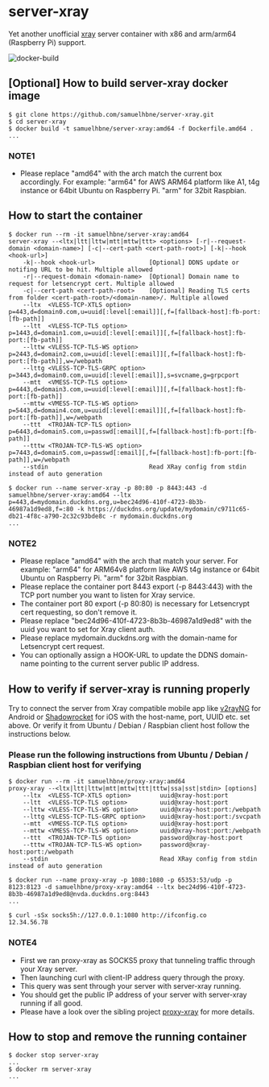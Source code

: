 # server-xray

Yet another unofficial [xray](https://github.com/XTLS/Xray-core) server container with x86 and arm/arm64 (Raspberry Pi) support.

![docker-build](https://github.com/samuelhbne/server-xray/workflows/docker-buildx-latest/badge.svg)

## [Optional] How to build server-xray docker image

```shell
$ git clone https://github.com/samuelhbne/server-xray.git
$ cd server-xray
$ docker build -t samuelhbne/server-xray:amd64 -f Dockerfile.amd64 .
...
```

### NOTE1

- Please replace "amd64" with the arch match the current box accordingly. For example: "arm64" for AWS ARM64 platform like A1, t4g instance or 64bit Ubuntu on Raspberry Pi. "arm" for 32bit Raspbian.

## How to start the container

```shell
$ docker run --rm -it samuelhbne/server-xray:amd64
server-xray --<ltx|ltt|lttw|mtt|mttw|ttt> <options> [-r|--request-domain <domain-name>] [-c|--cert-path <cert-path-root>] [-k|--hook <hook-url>]
    -k|--hook <hook-url>               [Optional] DDNS update or notifing URL to be hit. Multiple allowed
    -r|--request-domain <domain-name>  [Optional] Domain name to request for letsencrypt cert. Multiple allowed
    -c|--cert-path <cert-path-root>    [Optional] Reading TLS certs from folder <cert-path-root>/<domain-name>/. Multiple allowed
    --ltx  <VLESS-TCP-XTLS option>     p=443,d=domain0.com,u=uuid[:level[:email]][,f=[fallback-host]:fb-port:[fb-path]]
    --ltt  <VLESS-TCP-TLS option>      p=1443,d=domain1.com,u=uuid[:level[:email]][,f=[fallback-host]:fb-port:[fb-path]]
    --lttw <VLESS-TCP-TLS-WS option>   p=2443,d=domain2.com,u=uuid[:level[:email]][,f=[fallback-host]:fb-port:[fb-path]],w=/webpath
    --lttg <VLESS-TCP-TLS-GRPC option> p=3443,d=domain0.com,u=uuid[:level[:email]],s=svcname,g=grpcport
    --mtt  <VMESS-TCP-TLS option>      p=4443,d=domain3.com,u=uuid[:level[:email]][,f=[fallback-host]:fb-port:[fb-path]]
    --mttw <VMESS-TCP-TLS-WS option>   p=5443,d=domain4.com,u=uuid[:level[:email]][,f=[fallback-host]:fb-port:[fb-path]],w=/webpath
    --ttt  <TROJAN-TCP-TLS option>     p=6443,d=domain5.com,u=passwd[:email][,f=[fallback-host]:fb-port:[fb-path]]
    --tttw <TROJAN-TCP-TLS-WS option>  p=7443,d=domain5.com,u=passwd[:email][,f=[fallback-host]:fb-port:[fb-path]],w=/webpath
    --stdin                            Read XRay config from stdin instead of auto generation

$ docker run --name server-xray -p 80:80 -p 8443:443 -d samuelhbne/server-xray:amd64 --ltx p=443,d=mydomain.duckdns.org,u=bec24d96-410f-4723-8b3b-46987a1d9ed8,f=:80 -k https://duckdns.org/update/mydomain/c9711c65-db21-4f8c-a790-2c32c93bde8c -r mydomain.duckdns.org
...
```

### NOTE2

- Please replace "amd64" with the arch that match your server. For example: "arm64" for ARM64v8 platform like AWS t4g instance or 64bit Ubuntu on Raspberry Pi. "arm" for 32bit Raspbian.
- Please replace the container port 8443 export (-p 8443:443) with the TCP port number you want to listen for Xray service.
- The container port 80 export (-p 80:80) is necessary for Letsencrypt cert requesting, so don't remove it.
- Please replace "bec24d96-410f-4723-8b3b-46987a1d9ed8" with the uuid you want to set for Xray client auth.
- Please replace mydomain.duckdns.org with the domain-name for Letsencrypt cert request.
- You can optionally assign a HOOK-URL to update the DDNS domain-name pointing to the current server public IP address.

## How to verify if server-xray is running properly

Try to connect the server from Xray compatible mobile app like [v2rayNG](https://github.com/2dust/v2rayNG) for Android or [Shadowrocket](https://apps.apple.com/us/app/shadowrocket/id932747118) for iOS with the host-name, port, UUID etc. set above. Or verify it from Ubuntu / Debian / Raspbian client host follow the instructions below.

### Please run the following instructions from Ubuntu / Debian / Raspbian client host for verifying

```shell
$ docker run --rm -it samuelhbne/proxy-xray:amd64
proxy-xray --<ltx|ltt|lttw|mtt|mttw|ttt|tttw|ssa|sst|stdin> [options]
    --ltx  <VLESS-TCP-XTLS option>        uuid@xray-host:port
    --ltt  <VLESS-TCP-TLS option>         uuid@xray-host:port
    --lttw <VLESS-TCP-TLS-WS option>      uuid@xray-host:port:/webpath
    --lttg <VLESS-TCP-TLS-GRPC option>    uuid@xray-host:port:/svcpath
    --mtt  <VMESS-TCP-TLS option>         uuid@xray-host:port
    --mttw <VMESS-TCP-TLS-WS option>      uuid@xray-host:port:/webpath
    --ttt  <TROJAN-TCP-TLS option>        password@xray-host:port
    --tttw <TROJAN-TCP-TLS-WS option>     password@xray-host:port:/webpath
    --stdin                               Read XRay config from stdin instead of auto generation

$ docker run --name proxy-xray -p 1080:1080 -p 65353:53/udp -p 8123:8123 -d samuelhbne/proxy-xray:amd64 --ltx bec24d96-410f-4723-8b3b-46987a1d9ed8@nvda.duckdns.org:8443
...

$ curl -sSx socks5h://127.0.0.1:1080 http://ifconfig.co
12.34.56.78
```

### NOTE4

- First we ran proxy-xray as SOCKS5 proxy that tunneling traffic through your Xray server.
- Then launching curl with client-IP address query through the proxy.
- This query was sent through your server with server-xray running.
- You should get the public IP address of your server with server-xray running if all good.
- Please have a look over the sibling project [proxy-xray](https://github.com/samuelhbne/proxy-xray) for more details.

## How to stop and remove the running container

```shell
$ docker stop server-xray
...
$ docker rm server-xray
...
```
